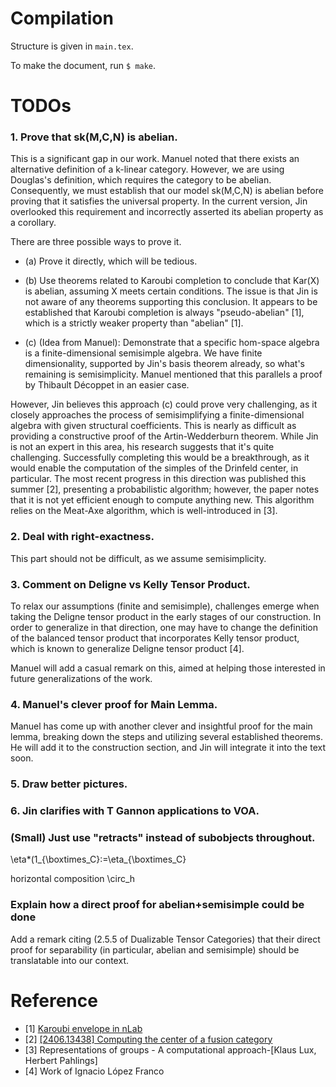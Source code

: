 # Compilation

Structure is given in `main.tex`.

To make the document, run `$ make`.

# TODOs

### 1. Prove that sk(M,C,N) is abelian.

This is a significant gap in our work. Manuel noted that there exists an
alternative definition of a k-linear category. However, we are using Douglas's
definition, which requires the category to be abelian. Consequently, we must
establish that our model sk(M,C,N) is abelian before proving that it satisfies
the universal property. In the current version, Jin overlooked this
requirement and incorrectly asserted its abelian property as a corollary.

There are three possible ways to prove it.

+ (a) Prove it directly, which will be tedious.

+ (b) Use theorems related to Karoubi completion to conclude that Kar(X) is
  abelian, assuming X meets certain conditions. The issue is that Jin is not
  aware of any theorems supporting this conclusion. It appears to be
  established that Karoubi completion is always "pseudo-abelian" [1], which is
  a strictly weaker property than "abelian" [1].

+ (c) (Idea from Manuel): Demonstrate that a specific hom-space algebra is a
  finite-dimensional semisimple algebra. We have finite dimensionality,
  supported by Jin's basis theorem already, so what's remaining is
  semisimplicity. Manuel mentioned that this parallels a proof by Thibault
  Décoppet in an easier case.

However, Jin believes this approach (c) could prove very challenging, as it
closely approaches the process of semisimplifying a finite-dimensional algebra
with given structural coefficients. This is nearly as difficult as providing a
constructive proof of the Artin-Wedderburn theorem. While Jin is not an expert
in this area, his research suggests that it's quite challenging. Successfully
completing this would be a breakthrough, as it would enable the computation of
the simples of the Drinfeld center, in particular. The most recent progress in
this direction was published this summer [2], presenting a probabilistic
algorithm; however, the paper notes that it is not yet efficient enough to
compute anything new. This algorithm relies on the Meat-Axe algorithm, which
is well-introduced in [3].

### 2. Deal with right-exactness.

This part should not be difficult, as we assume semisimplicity.

### 3. Comment on Deligne vs Kelly Tensor Product.

To relax our assumptions (finite and semisimple), challenges emerge when
taking the Deligne tensor product in the early stages of our construction. In
order to generalize in that direction, one may have to change the definition
of the balanced tensor product that incorporates Kelly tensor product, which
is known to generalize Deligne tensor product [4].

Manuel will add a casual remark on this, aimed at helping those interested in
future generalizations of the work.

### 4. Manuel's clever proof for Main Lemma.

Manuel has come up with another clever and insightful proof for the main
lemma, breaking down the steps and utilizing several established theorems. He
will add it to the construction section, and Jin will integrate it into the text
soon.

### 5. Draw better pictures.

### 6. Jin clarifies with T Gannon applications to VOA.

### (Small) Just use "retracts" instead of subobjects throughout.

\eta*(1_{\boxtimes_C}:=\eta_{\boxtimes_C}

horizontal composition \circ_h

### Explain how a direct proof for abelian+semisimple could be done

Add a remark citing (2.5.5 of Dualizable Tensor Categories) that their direct
proof for separability (in particular, abelian and semisimple) should be
translatable into our context.

# Reference

+ [1] [Karoubi envelope in nLab](https://ncatlab.org/nlab/show/Karoubi+envelope)
+ [2] [[2406.13438] Computing the center of a fusion category](https://arxiv.org/abs/2406.13438)
+ [3] Representations of groups - A computational approach-[Klaus Lux, Herbert Pahlings]
+ [4] Work of Ignacio López Franco
